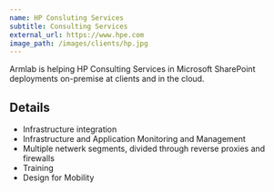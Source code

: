 ```yaml
---
name: HP Consluting Services
subtitle: Consulting Services
external_url: https://www.hpe.com
image_path: /images/clients/hp.jpg
---
```


Armlab is helping HP Consulting Services in Microsoft SharePoint deployments on-premise at clients and in the cloud.

## Details

* Infrastructure integration
* Infrastructure and Application Monitoring and Management
* Multiple netwerk segments, divided through reverse proxies and firewalls
* Training
* Design for Mobility
